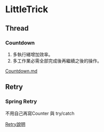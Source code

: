 # LittleTrick

## Thread

### Countdown

1. 多執行緒增加效率。
2. 多工作業必需全部完成後再繼續之後的操作。

[Countdown.md](./trick01/src/main/java/tw/elliot/trick/thread/Countdown.md)


## Retry

### Spring Retry

不用自己再寫Counter 與 try/catch

[Retry說明](./trick02/README.md)